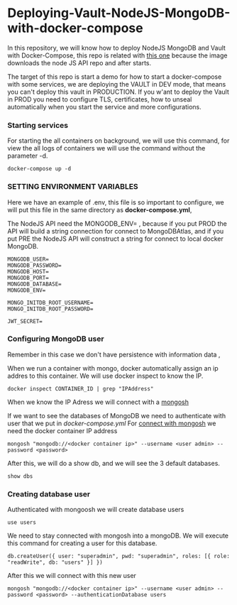 # Deploying-Vault-NodeJS-MongoDB-with-docker-compose

In this repository, we will know how to deploy NodeJS MongoDB and Vault with Docker-Compose, this repo is related with [this one](https://github.com/Cybersecurity-Montilivi/Using-ExpressJS-with-Docker-MongoDB) because the image downloads the node JS API repo and after starts. 

The target of this repo is start a demo for how to start a docker-compose with some services, we are deploying the VAULT in DEV mode, that means you can't deploy this vault in PRODUCTION. If you w'ant to deploy the Vault in PROD you need to configure TLS, certificates, how to unseal automatically when you start the service and more configurations.

### Starting services

For starting the all containers on background, we will use this command, for view the all logs of containers we will use the command without the parameter -d.

~~~
docker-compose up -d
~~~

### SETTING ENVIRONMENT VARIABLES 

Here we have an example of .env, this file is so important to configure, we will put this file in the same directory as **docker-compose.yml**, 

The NodeJS API need the MONGODB_ENV= , because if you put PROD the API will build a string connection for connect to MongoDBAtlas, and if you put PRE the NodeJS API will construct a string for connect to local docker MongoDB.

~~~
MONGODB_USER=
MONGODB_PASSWORD=
MONGODB_HOST=
MONGODB_PORT=
MONGODB_DATABASE=
MONGODB_ENV=

MONGO_INITDB_ROOT_USERNAME=
MONGO_INITDB_ROOT_PASSWORD=

JWT_SECRET=
~~~

### Configuring MongoDB user
Remember in this case we don't have persistence with information data ,

When we run a container with mongo, docker automatically assign an ip addres to this container. We will use docker inspect to know the IP.

~~~~
docker inspect CONTAINER_ID | grep "IPAddress"
~~~~

When we know the IP Adress we will connect with a [mongosh](https://docs.mongodb.com/mongodb-shell/)

If we want to see the databases of MongoDB we need to authenticate with user that we put in *docker-compose.yml*
For [connect with mongosh](https://docs.mongodb.com/mongodb-shell/connect/#std-label-mdb-shell-connect) we need the docker container IP address

~~~~
mongosh "mongodb://<docker container ip>" --username <user admin> --password <password>
~~~~

After this, we will do a show db, and we will see the 3 default databases.

~~~
show dbs
~~~

### Creating database user
Authenticated with mongoosh we will create database users
~~~
use users
~~~

We need to stay connected with mongosh into a mongoDB. We will execute this command for creating a user for this database.

~~~~
db.createUser({ user: "superadmin", pwd: "superadmin", roles: [{ role: "readWrite", db: "users" }] })
~~~~

After this we will connect with this new user
~~~~
mongosh "mongodb://<docker container ip>" --username <user admin> --password <password> --authenticationDatabase users
~~~~
